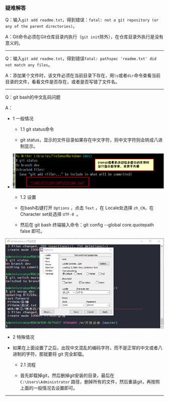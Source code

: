 ### 疑难解答

Q：输入`git add readme.txt`，得到错误：`fatal: not a git repository (or any of the parent directories)`。

A：Git命令必须在Git仓库目录内执行（`git init`除外），在仓库目录外执行是没有意义的。

---------

Q：输入`git add readme.txt`，得到错误`fatal: pathspec 'readme.txt' did not match any files`。

A：添加某个文件时，该文件必须在当前目录下存在，用`ls`或者`dir`命令查看当前目录的文件，看看文件是否存在，或者是否写错了文件名。

-----
Q：git bash的中文乱码问题


A：
- 1 一般情况

    - 1.1 git status命令
    
    - git status，显示的文件目录如果存在中文字符，则中文字符则会转成八进制显示。


- ![](images/Git的FAQ.md-0.PNG)
      
    - 1.2 设置

    - 在bash右键打开 `Options` ，点击 `Text` ，在 Locale处选择 `zh_CN`，在Character set处选择 `UTF-8 `。

    - 然后在 git bash 终端输入命令：git config --global core.quotepath false 即可。

![](images/Git的FAQ.md-1.PNG)

- 2 特殊情况

- 如果在上面设置了之后，出现中文混乱的编码字符，而不是正常的中文或者八进制的字符，那就要将 git 完全卸载。

    - 2.1 流程

    - 首先卸载掉git，然后删掉git安装的目录，最后在 `C:\Users\Administrator` 路径，删掉所有的文件，然后重装git，再按照上面的一般情况去设置即可。
    
-----

